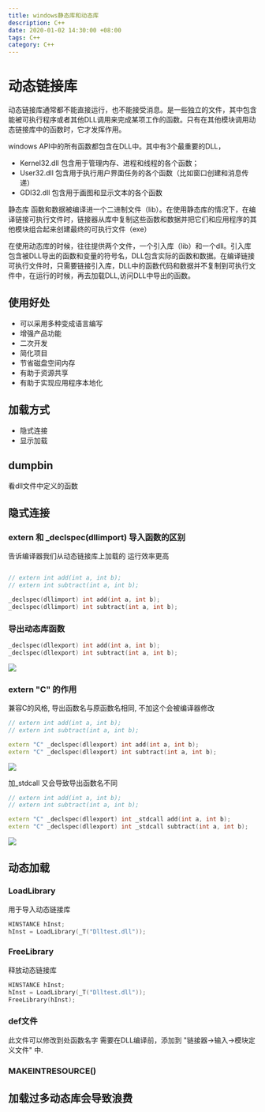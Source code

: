 ```yaml
---
title: windows静态库和动态库
description: C++
date: 2020-01-02 14:30:00 +08:00
tags: C++
category: C++
---
```


# 动态链接库
动态链接库通常都不能直接运行，也不能接受消息。是一些独立的文件，其中包含能被可执行程序或者其他DLL调用来完成某项工作的函数。只有在其他模块调用动态链接库中的函数时，它才发挥作用。

windows API中的所有函数都包含在DLL中。其中有3个最重要的DLL，
- Kernel32.dll 包含用于管理内存、进程和线程的各个函数；
- User32.dll 包含用于执行用户界面任务的各个函数（比如窗口创建和消息传递）
- GDI32.dll 包含用于画图和显示文本的各个函数

静态库
函数和数据被编译进一个二进制文件（lib）。在使用静态库的情况下，在编译链接可执行文件时，链接器从库中复制这些函数和数据并把它们和应用程序的其他模块组合起来创建最终的可执行文件（exe）

在使用动态库的时候，往往提供两个文件，一个引入库（lib）和一个dll。引入库包含被DLL导出的函数和变量的符号名，DLL包含实际的函数和数据。在编译链接可执行文件时，只需要链接引入库，DLL中的函数代码和数据并不复制到可执行文件中，在运行的时候，再去加载DLL,访问DLL中导出的函数。

## 使用好处

- 可以采用多种变成语言编写
- 增强产品功能
- 二次开发
- 简化项目
- 节省磁盘空间内存
- 有助于资源共享
- 有助于实现应用程序本地化

## 加载方式
- 隐式连接
- 显示加载

## dumpbin
看dll文件中定义的函数

## 隐式连接

### extern 和 _declspec(dllimport) 导入函数的区别
告诉编译器我们从动态链接库上加载的 运行效率更高
``` C++

// extern int add(int a, int b);
// extern int subtract(int a, int b);

_declspec(dllimport) int add(int a, int b);
_declspec(dllimport) int subtract(int a, int b);
```

### 导出动态库函数
``` C++
_declspec(dllexport) int add(int a, int b);
_declspec(dllexport) int subtract(int a, int b);
```
![](https://raw.githubusercontent.com/huobingli/huobingli.github.io/master/img/libdll_1.png)

### extern "C" 的作用
兼容C的风格, 导出函数名与原函数名相同, 不加这个会被编译器修改

``` C++
// extern int add(int a, int b);
// extern int subtract(int a, int b);

extern "C" _declspec(dllexport) int add(int a, int b);
extern "C" _declspec(dllexport) int subtract(int a, int b);
```

![](https://raw.githubusercontent.com/huobingli/huobingli.github.io/master/img/libdll_2.png)


加_stdcall 又会导致导出函数名不同
``` C++
// extern int add(int a, int b);
// extern int subtract(int a, int b);

extern "C" _declspec(dllexport) int _stdcall add(int a, int b);
extern "C" _declspec(dllexport) int _stdcall subtract(int a, int b);
```

![](https://raw.githubusercontent.com/huobingli/huobingli.github.io/master/img/libdll_3.png)

## 动态加载

### LoadLibrary

用于导入动态链接库
``` C++
HINSTANCE hInst;
hInst = LoadLibrary(_T("Dlltest.dll"));
```

### FreeLibrary
释放动态链接库
``` C++
HINSTANCE hInst;
hInst = LoadLibrary(_T("Dlltest.dll"));
FreeLibrary(hInst);
```

### def文件
此文件可以修改到处函数名字
需要在DLL编译前，添加到 "链接器->输入->模块定义文件" 中.

### MAKEINTRESOURCE()

## 加载过多动态库会导致浪费